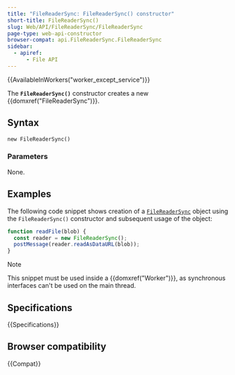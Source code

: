 ```yaml
---
title: "FileReaderSync: FileReaderSync() constructor"
short-title: FileReaderSync()
slug: Web/API/FileReaderSync/FileReaderSync
page-type: web-api-constructor
browser-compat: api.FileReaderSync.FileReaderSync
sidebar:
  - apiref:
      - File API
---
```


{{AvailableInWorkers("worker_except_service")}}

The **`FileReaderSync()`** constructor creates a new {{domxref("FileReaderSync")}}.

## Syntax

```js-nolint
new FileReaderSync()
```

### Parameters

None.

## Examples

The following code snippet shows creation of a [`FileReaderSync`](/en-US/docs/Web/API/FileReaderSync) object using the `FileReaderSync()` constructor and subsequent usage of the object:

```js
function readFile(blob) {
  const reader = new FileReaderSync();
  postMessage(reader.readAsDataURL(blob));
}
```

> [!NOTE]
> This snippet must be used inside a {{domxref("Worker")}}, as synchronous interfaces can't be used on the main thread.

## Specifications

{{Specifications}}

## Browser compatibility

{{Compat}}

